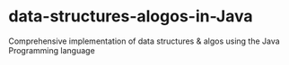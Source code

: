 # data-structures-alogos-in-Java
Comprehensive implementation of data structures &amp; algos using the Java Programming language
